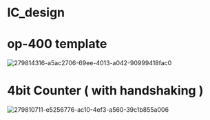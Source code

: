 # IC_design




# op-400 template

![279814316-a5ac2706-69ee-4013-a042-90999418fac0](https://github.com/kinsy3015/Circuit_Design/assets/62363841/ef8cd17f-f8ec-49d6-801b-feb7713e5edd)




# 4bit Counter ( with handshaking )

![279810711-e5256776-ac10-4ef3-a560-39c1b855a006](https://github.com/kinsy3015/Circuit_Design/assets/62363841/1cef5277-5c7c-46cf-82c7-ec5ca9ef3dba)
